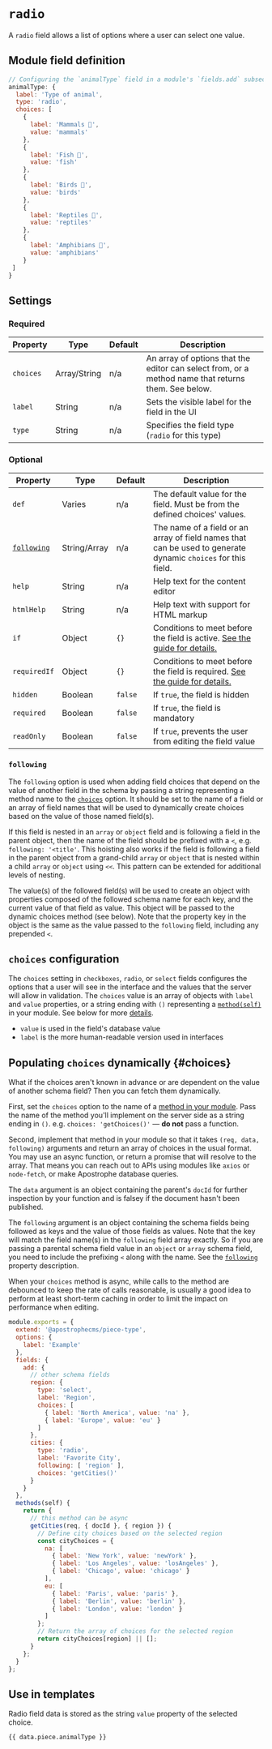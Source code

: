 # `radio`

A `radio` field allows a list of options where a user can select one value.

## Module field definition

```javascript
// Configuring the `animalType` field in a module's `fields.add` subsection:
animalType: {
  label: 'Type of animal',
  type: 'radio',
  choices: [
    {
      label: 'Mammals 🦧',
      value: 'mammals'
    },
    {
      label: 'Fish 🐠',
      value: 'fish'
    },
    {
      label: 'Birds 🦜',
      value: 'birds'
    },
    {
      label: 'Reptiles 🦎',
      value: 'reptiles'
    },
    {
      label: 'Amphibians 🐸',
      value: 'amphibians'
    }
 ]
}
```

## Settings

### Required

|  Property | Type   | Default | Description |
|-----------|-----------|-----------|-----------|
|`choices` | Array/String |  n/a | An array of options that the editor can select from, or a method name that returns them. See below. |
|`label` | String | n/a | Sets the visible label for the field in the UI |
|`type` | String | n/a | Specifies the field type (`radio` for this type) |

### Optional

|  Property | Type   | Default | Description |
|-----------|-----------|-----------|-----------|
|`def` | Varies | n/a | The default value for the field. Must be from the defined choices' values. |
|[`following`](#following) | String/Array | n/a | The name of a field or an array of field names that can be used to generate dynamic `choices` for this field. |
|`help` | String | n/a | Help text for the content editor |
|`htmlHelp` | String | n/a | Help text with support for HTML markup |
|`if` | Object | `{}` | Conditions to meet before the field is active. [See the guide for details.](/guide/conditional-fields) |
|`requiredIf` | Object | `{}` | Conditions to meet before the field is required. [See the guide for details.](/guide/conditional-fields) |
|`hidden` | Boolean | `false` | If `true`, the field is hidden |
|`required` | Boolean | `false` | If `true`, the field is mandatory |
|`readOnly` | Boolean | `false` | If `true`, prevents the user from editing the field value |

<!-- TODO: The following settings are likely to return, but are not yet implemented. -->
<!-- |contextual | Boolean | false | If `true`, it will prevent the field from appearing in the editor modal | -->
<!-- |widgetControls | Boolean | false | If `true`, `select` fields can be edited in line on the page if the field is in a widget | | -->

### `following`
The `following` option is used when adding field choices that depend on the value of another field in the schema by passing a string representing a method name to the [`choices`](#choices) option. It should be set to the name of a field or an array of field names that will be used to dynamically create choices based on the value of those named field(s).

If this field is nested in an `array` or `object` field and is following a field in the parent object, then the name of the field should be prefixed with a `<`, e.g. `following: '<title'`. This hoisting also works if the field is following a field in the parent object from a grand-child `array` or `object` that is nested within a child `array` or `object` using `<<`. This pattern can be extended for additional levels of nesting.

The value(s) of the followed field(s) will be used to create an object with properties composed of the followed schema name for each key, and the current value of that field as value. This object will be passed to the dynamic choices method (see below). Note that the property key in the object is the same as the value passed to the `following` field, including any prepended `<`.

## `choices` configuration

The `choices` setting in `checkboxes`, `radio`, or `select` fields configures the options that a user will see in the interface and the values that the server will allow in validation. The `choices` value is an array of objects with `label` and `value` properties, or a string ending with `()` representing a [`method(self)`](../module-api/module-overview#methods) in your module. See below for more [details](#choices).

- `value` is used in the field's database value
- `label` is the more human-readable version used in interfaces

## Populating `choices` dynamically {#choices}

What if the choices aren't known in advance or are dependent on the value of another schema field? Then you can fetch them dynamically.

First, set the `choices` option to the name of a [method in your module](../module-api/module-overview.md#methods-self). Pass the name of the method you'll implement on the server side as a string ending in `()`. e.g. `choices: 'getChoices()'` — **do not** pass a function.

Second, implement that method in your module so that it takes `(req, data, following)` arguments and return an array of choices in the usual format. You may use an async function, or return a promise that will resolve to the array. That means you can reach out to APIs using modules like `axios` or `node-fetch`, or make Apostrophe database queries.

The `data` argument is an object containing the parent's `docId` for further inspection by your function and is falsey if the document hasn't been published.

The `following` argument is an object containing the schema fields being followed as keys and the value of those fields as values. Note that the key will match the field name(s) in the `following` field array exactly. So if you are passing a parental schema field value in an `object` or `array` schema field, you need to include the prefixing `<` along with the name. See the [`following`](#following) property description.

When your `choices` method is async, while calls to the method are debounced to keep the rate of calls reasonable, is usually a good idea to perform at least short-term caching in order to limit the impact on performance when editing.

<AposCodeBlock>

``` javascript
module.exports = {
  extend: '@apostrophecms/piece-type',
  options: {
    label: 'Example'
  },
  fields: {
    add: {
      // other schema fields
      region: {
        type: 'select',
        label: 'Region',
        choices: [
          { label: 'North America', value: 'na' },
          { label: 'Europe', value: 'eu' }
        ]
      },
      cities: {
        type: 'radio',
        label: 'Favorite City',
        following: [ 'region' ],
        choices: 'getCities()'
      }
    }
  },
  methods(self) {
    return {
      // this method can be async
      getCities(req, { docId }, { region }) {
        // Define city choices based on the selected region
        const cityChoices = {
          na: [
            { label: 'New York', value: 'newYork' },
            { label: 'Los Angeles', value: 'losAngeles' },
            { label: 'Chicago', value: 'chicago' }
          ],
          eu: [
            { label: 'Paris', value: 'paris' },
            { label: 'Berlin', value: 'berlin' },
            { label: 'London', value: 'london' }
          ]
        };
        // Return the array of choices for the selected region
        return cityChoices[region] || [];
      }
    };
  }
};
```
<template v-slot:caption>
</template>
</AposCodeBlock>

## Use in templates

Radio field data is stored as the string `value` property of the selected choice.

```nunjucks
{{ data.piece.animalType }}
```
